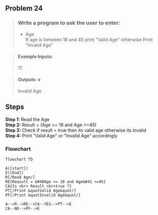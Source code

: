## Problem 24

>### Write a program to ask the user to enter:
> - Age <br>
> If age is between 18 and 45 print "Valid Age" otherwise Print "Invalid Age" <br>

>#### Exemple Inputs:
> 17

>#### Outputs ->
> Invalid Age

## Steps
**Step 1:**	Read the Age  <br>
**Step 2:**	Result = (Age >= 18 and Age <=45)  <br>
**Step 3:**	Check if result = true then its valid age otherwise its invalid  <br>
**Step 4:**	 Print "Valid Age" or "Invalid Age" accordingly <br>

### Flowchart

```mermaid
flowchart TD

A([start])
E([End])
R[/Read Age/]
RE[Reasult = &#40Age >= 18 and Age&#41 <=45]
CA{Is <br> Result <br>true ?}
PT[/Print &quotValid Age&quot/]
PF[/Print &quotInvalid Age&quot/]

A-->R-->RE-->CA--YES-->PT-->E
CA--NO-->PF-->E


```